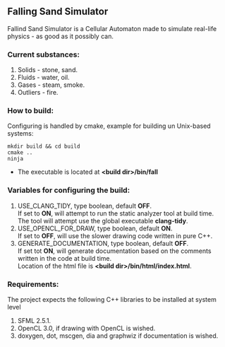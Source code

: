 ## Falling Sand Simulator

Fallind Sand Simulator is a Cellular Automaton made to simulate real-life physics - as good as it possibly can.<br>

### Current substances:
1. Solids - stone, sand.
2. Fluids - water, oil.
3. Gases - steam, smoke.
4. Outliers - fire.

### How to build:

Configuring is handled by cmake, example for building un Unix-based systems:<br>
```
mkdir build && cd build
cmake ..
ninja
```

* The executable is located at **\<build dir\>/bin/fall**

### Variables for configuring the build:
1. USE_CLANG_TIDY, type boolean, default **OFF**.<br>
  If set to **ON**, will attempt to run the static analyzer tool at build time.<br>
  The tool will attempt use the global executable **clang-tidy**.
2. USE_OPENCL_FOR_DRAW, type boolean, default **ON**.<br>
  If set to **OFF**, will use the slower drawing code written in pure C++.
3. GENERATE_DOCUMENTATION, type boolean, default **OFF**.<br>
  If set tot **ON**, will generate documentation based on the comments written in the code at build time.<br>
  Location of the html file is **\<build dir\>/bin/html/index.html**.

### Requirements:
The project expects the following C++ libraries to be installed at system level
1. SFML 2.5.1.
2. OpenCL 3.0, if drawing with OpenCL is wished.
3. doxygen, dot, mscgen, dia and graphwiz if documentation is wished.
